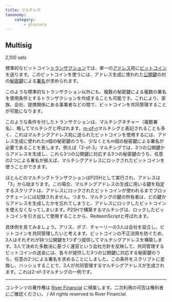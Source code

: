 ```yaml
---
title: マルチシグ
taxonomy:
    category:
        - glossary
---
```


## Multisig
2,100 sats

標準的なビットコイン[トランザクション](https://lostinbitcoin.sakuraweb.com/glossary/transaction/)では、単一の[アドレス](https://lostinbitcoin.sakuraweb.com/glossary/address/)宛に[ビットコイン](https://lostinbitcoin.sakuraweb.com/glossary/bitcoin/)を送ります。このビットコインを使うには、アドレス生成に使われた[公開鍵](https://lostinbitcoin.sakuraweb.com/glossary/public_key/)の対の[秘密鍵](https://lostinbitcoin.sakuraweb.com/glossary/private_key/)による[署名](https://lostinbitcoin.sakuraweb.com/glossary/signature/)が求められます。

このような標準的なトランザクション以外にも、複数の秘密鍵による複数の署名を使用条件とするトランザクションを作成することも可能です。これにより、家族、会社、提携関係にある事業者などの間で、ビットコインを共同管理することが可能になります。

このような条件を付したトランザクションは、マルチシグネチャー（複数署名）、略してマルチシグと呼ばれます。[m-of-n](https://lostinbitcoin.sakuraweb.com/glossary/m_of_n/)マルチシグと表記されることも多く、これはマルチシグアドレス宛に送られたビットコインを使用するには、アドレス生成に使われたn個の秘密鍵のうち、少なくともm個の秘密鍵による署名が必要であることを表します。例えば「2-of-3」マルチシグでは、3つの公開鍵からアドレスを生成し、これら3つの公開鍵に対応する3つの秘密鍵のうち、任意の2つによる署名が揃えば、マルチシグアドレスにロックされたビットコインを使うことができます。

ほとんどのマルチシグトランザクションはP2SHとして実行され、アドレスは「3」から始まります。この場合、マルチシグアドレスの生成に用いる鍵を指定するスクリプトは、アドレスにロックされたビットコインが使われるまでブロックチェーンには記録されません。つまり、マルチシグの鍵の所有者は、どの鍵からアドレスを生成したかを忘れてしまうと、アドレスにロックしたビットコインを使えなくなってしまいます。P2SHで構築するマルチシグは、ロックしたビットコインを引き出して使用することから、RedeemScriptと呼ばれます。

具体例を見てみましょう。アリス、ボブ、チャーリーの3人は会社を設立し、ビットコインを共同管理したいと考えます。ビットコインの不正流用を防ぐため、3人はそれぞれが持つ公開鍵を1つずつ提供してマルチシグアドレスを構築します。3人で決めた多数決に基づく運営という会社方針を反映して、共同管理するビットコインの送金には、各々が提供した3つの公開鍵に対応する秘密鍵のうち、任意の2つによる署名を求めることにしました。この条件をスクリプトに変換し、ハッシュすることで、3人が共同管理するマルチシグアドレスが生成されます。これは2-of-3マルチシグの一例です。

---
コンテンツの著作権は [River Financial](https://river.com/) に帰属します。二次利用の可否は権利者にご確認ください。 / All rights reserved to River Financial.
